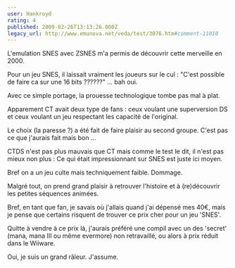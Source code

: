 ```yaml
---
user: Hankroyd
rating: 4
published: 2009-02-26T13:13:26.000Z
legacy_url: http://www.emunova.net/veda/test/3076.htm#comment-11010
---
```

L'emulation SNES avec ZSNES m'a permis de découvrir cette merveille en 2000\.

Pour un jeu SNES, il laissait vraiment les joueurs sur le cul : "C'est possible de faire ca sur une 16 bits ??????" ... bah oui.

Avec ce simple portage, la prouesse technologique tombe pas mal à plat.

Apparement CT avait deux type de fans : ceux voulant une superversion DS et ceux voulant un jeu respectant les capacité de l'original.

Le choix (la paresse ?) a été fait de faire plaisir au second groupe. C'est pas ce que j'aurais fait mais bon ...


CTDS n'est pas plus mauvais que CT mais comme le test le dit, il n'est pas mieux non plus : Ce qui était impressionnant sur SNES est juste ici moyen.

Bref on a un jeu culte mais techniquement faible. Dommage.

Malgré tout, on prend grand plaisir à retrouver l'histoire et à (re)découvrir les petites séquences animées.

Bref, en tant que fan, je savais où j'allais quand j'ai dépensé mes 40€, mais je pense que certains risquent de trouver ce prix cher pour un jeu 'SNES'.

Quitte à vendre à ce prix là, j'aurais préféré une compil avec un des 'secret' (mana, mana III ou même evermore) non retravaillé, ou alors à prix réduit dans le Wiiware.


Oui, je suis un grand râleur.
J'assume.